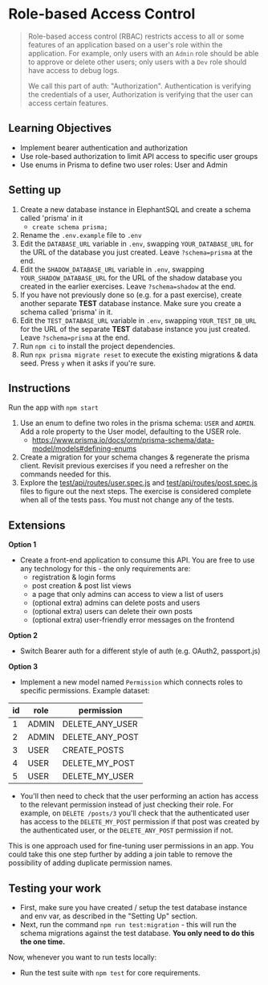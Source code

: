 # Role-based Access Control

> Role-based access control (RBAC) restricts access to all or some features of an application based on a user's role within the application. For example, only users with an `Admin` role should be able to approve or delete other users; only users with a `Dev` role should have access to debug logs.
>
> We call this part of auth: "Authorization". Authentication is verifying the credentials of a user, Authorization is verifying that the user can access certain features.

## Learning Objectives

- Implement bearer authentication and authorization
- Use role-based authorization to limit API access to specific user groups
- Use enums in Prisma to define two user roles: User and Admin

## Setting up

1. Create a new database instance in ElephantSQL and create a schema called 'prisma' in it
    - `create schema prisma;`
2. Rename the `.env.example` file to `.env`
3. Edit the `DATABASE_URL` variable in `.env`, swapping `YOUR_DATABASE_URL` for the URL of the database you just created. Leave `?schema=prisma` at the end.
4. Edit the `SHADOW_DATABASE_URL` variable in `.env`, swapping `YOUR_SHADOW_DATABASE_URL` for the URL of the shadow database you created in the earlier exercises. Leave `?schema=shadow` at the end.
5. If you have not previously done so (e.g. for a past exercise), create another separate **TEST** database instance. Make sure you create a schema called 'prisma' in it.
6. Edit the `TEST_DATABASE_URL` variable in `.env`, swapping `YOUR_TEST_DB_URL` for the URL of the separate **TEST** database instance you just created. Leave `?schema=prisma` at the end.
7. Run `npm ci` to install the project dependencies.
8. Run `npx prisma migrate reset` to execute the existing migrations & data seed. Press `y` when it asks if you're sure.

## Instructions

Run the app with `npm start`

1. Use an enum to define two roles in the prisma schema: `USER` and `ADMIN`. Add a role property to the User model, defaulting to the USER role.
    - https://www.prisma.io/docs/orm/prisma-schema/data-model/models#defining-enums
2. Create a migration for your schema changes & regenerate the prisma client. Revisit previous exercises if you need a refresher on the commands needed for this.
3. Explore the [test/api/routes/user.spec.js](./test/api/routes/user.spec.js) and [test/api/routes/post.spec.js](./test/api/routes/post.spec.js) files to figure out the next steps. The exercise is considered complete when all of the tests pass. You must not change any of the tests.

## Extensions

**Option 1**
- Create a front-end application to consume this API. You are free to use any technology for this - the only requirements are:
    - registration & login forms
    - post creation & post list views
    - a page that only admins can access to view a list of users
    - (optional extra) admins can delete posts and users
    - (optional extra) users can delete their own posts
    - (optional extra) user-friendly error messages on the frontend

**Option 2**
- Switch Bearer auth for a different style of auth (e.g. OAuth2, passport.js)

**Option 3**
- Implement a new model named `Permission` which connects roles to specific permissions. Example dataset:

| id | role | permission  |
|---|---|---|
| 1 | ADMIN | DELETE_ANY_USER |
| 2 | ADMIN | DELETE_ANY_POST |
| 3 | USER | CREATE_POSTS |
| 4 | USER | DELETE_MY_POST |
| 5 | USER | DELETE_MY_USER |

- You'll then need to check that the user performing an action has access to the relevant permission instead of just checking their role. For example, on `DELETE /posts/3` you'll check that the authenticated user has access to the `DELETE_MY_POST` permission if that post was created by the authenticated user, or the `DELETE_ANY_POST` permission if not.

This is one approach used for fine-tuning user permissions in an app. You could take this one step further by adding a join table to remove the possibility of adding duplicate permission names.

## Testing your work

- First, make sure you have created / setup the test database instance and env var, as described in the "Setting Up" section.
- Next, run the command `npm run test:migration` - this will run the schema migrations against the test database. **You only need to do this the one time.**

Now, whenever you want to run tests locally:  
- Run the test suite with `npm test` for core requirements.
